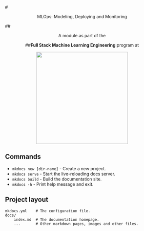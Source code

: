 #<center>MLOps: Modeling, Deploying and Monitoring</center>

##<center>A module as part of the 

##**Full Stack Machine Learning Engineering** program at</center>

<center><img src="./assets/logo_color.png" width="300" height="300" /></center>

## Commands

* `mkdocs new [dir-name]` - Create a new project.
* `mkdocs serve` - Start the live-reloading docs server.
* `mkdocs build` - Build the documentation site.
* `mkdocs -h` - Print help message and exit.

## Project layout

    mkdocs.yml    # The configuration file.
    docs/
        index.md  # The documentation homepage.
        ...       # Other markdown pages, images and other files.
